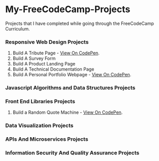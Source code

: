# My-FreeCodeCamp-Projects
Projects that I have completed while going through the FreeCodeCamp Curriculum.

### Responsive Web Design Projects
   1. Build A Tribute Page - [View On CodePen](https://codepen.io/kudeh/full/mwrdNe/).
   2. Build A Survey Form
   3. Build A Product Landing Page
   4. Build A Technical Documentation Page
   5. Build A Personal Portfolio Webpage - [View On CodePen](https://codepen.io/kudeh/full/VWPvWX/).
         
### Javascript Algorithms and Data Structures Projects
   

### Front End Libraries Projects
   1. Build a Random Quote Machine - [View On CodePen](https://codepen.io/kudeh/full/vJrbpJ/).
   
   
### Data Visualization Projects


### APIs And Microservices Projects


### Information Security And Quality Assurance Projects

